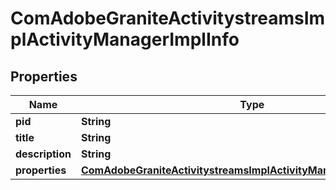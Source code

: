 

# ComAdobeGraniteActivitystreamsImplActivityManagerImplInfo

## Properties

Name | Type | Description | Notes
------------ | ------------- | ------------- | -------------
**pid** | **String** |  |  [optional]
**title** | **String** |  |  [optional]
**description** | **String** |  |  [optional]
**properties** | [**ComAdobeGraniteActivitystreamsImplActivityManagerImplProperties**](ComAdobeGraniteActivitystreamsImplActivityManagerImplProperties.md) |  |  [optional]



